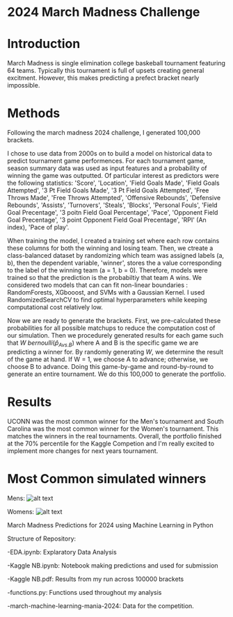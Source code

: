 # 2024 March Madness Challenge

# Introduction

March Madness is single elimination college baskeball tournament featuring 64 teams. Typically this tournament is full of upsets creating general excitment. However, this makes predicting a prefect bracket nearly impossible. 

# Methods

Following the march madness 2024 challenge, I generated 100,000 brackets.

I chose to use data from 2000s on to build a model on historical data to predict tournament game performences. For each tournament game, season summary data was used as input features and a probability of winning the game was outputted. Of particular interest as predictors were the following statistics:  'Score', 'Location', 'Field Goals Made', 'Field Goals Attempted', '3 Pt Field Goals Made', '3 Pt Field Goals Attempted', 'Free Throws Made', 'Free Throws Attempted', 'Offensive Rebounds', 'Defensive Rebounds', 'Assists', 'Turnovers', 'Steals', 'Blocks', 'Personal Fouls', 'Field Goal Precentage', '3 poitn Field Goal Percentage', 'Pace', 'Opponent Field Goal Precentage', '3 point Opponent Field Goal Precentage', 'RPI' (An index), 'Pace of play'. 

When training the model, I created a training set where each row contains these columns for both the winning and losing team. Then, we ctreate a class-balanced dataset by randomizing which team was assigned labels (a, b), then the dependent variable, 'winner', stores the a value corresponding to the label of the winning team (a = 1, b = 0). Therefore, models were trained so that the prediction is the probabiltiy that team A wins. We considered two models that can can fit non-linear boundaries : RandomForests, XGbooost, and SVMs with a Gaussian Kernel. I used RandomizedSearchCV to find optimal hyperparameters while keeping computational cost relatively low.

Now we are ready to generate the brackets. First, we pre-calculated these probabilities for all possible matchups to reduce the computation cost of our simulation. Then we procedurely generated results for each game such that $W ~ bernoulli(\hat{p}_{A vs. B})$ where A and B is the specific game we are predicting a winner for. By randomly generating $W$, we determine the result of the game at hand. If W = 1, we choose A to advance; otherwise, we choose B to advance. Doing this game-by-game and round-by-round to generate an entire tournament. We do this 100,000 to generate the portfolio.

# Results

UCONN was the most common winner for the Men's tournament and South Carolina was the most common winner for the Women's tournament. This matches the winners in the real tournaments. Overall, the portfolio finished at the 70% percentile for the Kaggle Competion and I'm really excited to implement more changes for next years tournament.

# Most Common simulated winners 

Mens:
![alt text](https://github.com/stevturn3/2024_march_madness/blob/main/mens.png)


Womens:
![alt text](https://github.com/stevturn3/2024_march_madness/blob/main/womans.png)





March Madness Predictions for 2024 using Machine Learning in Python




Structure of Repository:

-EDA.ipynb: Explaratory Data Analysis

-Kaggle NB.ipynb: Notebook making predictions and used for submission

-Kaggle NB.pdf: Results from my run across 100000 brackets

-functions.py: Functions used throughout my analysis

-march-machine-learning-mania-2024: Data for the competition. 
